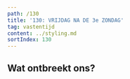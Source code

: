 ```yaml
---
path: /130
title: '130: VRIJDAG NA DE 3e ZONDAG'
tag: vastentijd
content: ../styling.md
sortIndex: 130
---
```


## Wat ontbreekt ons?

